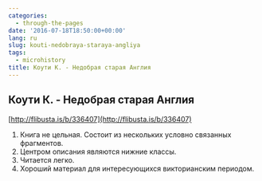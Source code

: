 ```yaml
---
categories:
  - through-the-pages
date: '2016-07-18T18:50:00+00:00'
lang: ru
slug: kouti-nedobraya-staraya-angliya
tags:
  - microhistory
title: Коути К. - Недобрая старая Англия
---
```





## Коути К. - Недобрая старая Англия

[http://flibusta.is/b/336407](http://flibusta.is/b/336407)  

1.  Книга не цельная. Состоит из нескольких условно связанных фрагментов.
2.  Центром описания являются нижние классы.
3.  Читается легко.
4.  Хороший материал для интересующихся викторианским периодом.
